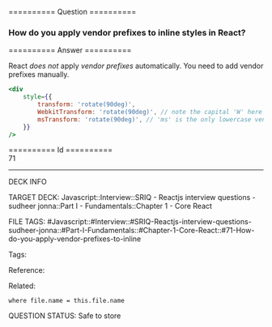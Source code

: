 ========== Question ==========  

### How do you apply vendor prefixes to inline styles in React?  

========== Answer ==========  

React _does not_ apply _vendor prefixes_ automatically. You need to add vendor
prefixes manually.

```jsx
<div
    style={{
        transform: 'rotate(90deg)',
        WebkitTransform: 'rotate(90deg)', // note the capital 'W' here
        msTransform: 'rotate(90deg)', // 'ms' is the only lowercase vendor prefix
    }}
/>
```

========== Id ==========  
71

---

DECK INFO

TARGET DECK: Javascript::Interview::SRIQ - Reactjs interview questions - sudheer jonna::Part I - Fundamentals::Chapter 1 - Core React

FILE TAGS: #Javascript::#Interview::#SRIQ-Reactjs-interview-questions-sudheer-jonna::#Part-I-Fundamentals::#Chapter-1-Core-React::#71-How-do-you-apply-vendor-prefixes-to-inline

Tags:

Reference:

Related:

```dataview
where file.name = this.file.name
```
QUESTION STATUS: Safe to store
